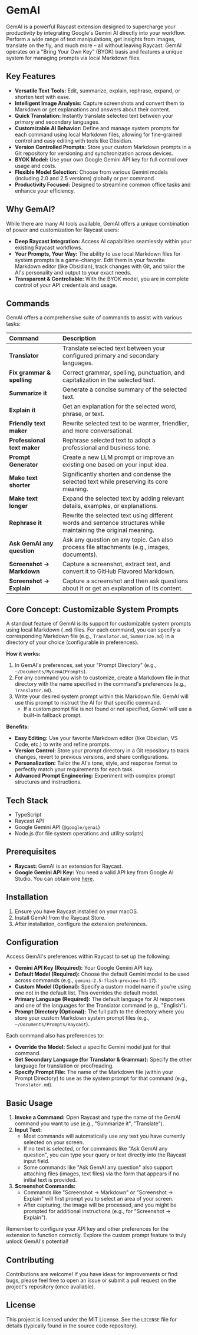# GemAI

GemAI is a powerful Raycast extension designed to supercharge your productivity by integrating Google's Gemini AI directly into your workflow. Perform a wide range of text manipulations, get insights from images, translate on the fly, and much more – all without leaving Raycast. GemAI operates on a "Bring Your Own Key" (BYOK) basis and features a unique system for managing prompts via local Markdown files.

## Key Features

*   **Versatile Text Tools:** Edit, summarize, explain, rephrase, expand, or shorten text with ease.
*   **Intelligent Image Analysis:** Capture screenshots and convert them to Markdown or get explanations and answers about their content.
*   **Quick Translation:** Instantly translate selected text between your primary and secondary languages.
*   **Customizable AI Behavior:** Define and manage system prompts for each command using local Markdown files, allowing for fine-grained control and easy editing with tools like Obsidian.
*   **Version Controlled Prompts:** Store your custom Markdown prompts in a Git repository for versioning and synchronization across devices.
*   **BYOK Model:** Use your own Google Gemini API key for full control over usage and costs.
*   **Flexible Model Selection:** Choose from various Gemini models (including 2.0 and 2.5 versions) globally or per command.
*   **Productivity Focused:** Designed to streamline common office tasks and enhance your efficiency.

## Why GemAI?

While there are many AI tools available, GemAI offers a unique combination of power and customization for Raycast users:

*   **Deep Raycast Integration:** Access AI capabilities seamlessly within your existing Raycast workflows.
*   **Your Prompts, Your Way:** The ability to use local Markdown files for system prompts is a game-changer. Edit them in your favorite Markdown editor (like Obsidian), track changes with Git, and tailor the AI's personality and output to your exact needs.
*   **Transparent & Controllable:** With the BYOK model, you are in complete control of your API credentials and usage.

## Commands

GemAI offers a comprehensive suite of commands to assist with various tasks:

| Command                     | Description                                                                                                |
| :-------------------------- | :--------------------------------------------------------------------------------------------------------- |
| **Translator**              | Translate selected text between your configured primary and secondary languages.                             |
| **Fix grammar & spelling**  | Correct grammar, spelling, punctuation, and capitalization in the selected text.                           |
| **Summarize it**            | Generate a concise summary of the selected text.                                                           |
| **Explain it**              | Get an explanation for the selected word, phrase, or text.                                                 |
| **Friendly text maker**     | Rewrite selected text to be warmer, friendlier, and more conversational.                                   |
| **Professional text maker** | Rephrase selected text to adopt a professional and business tone.                                          |
| **Prompt Generator**        | Create a new LLM prompt or improve an existing one based on your input idea.                               |
| **Make text shorter**       | Significantly shorten and condense the selected text while preserving its core meaning.                    |
| **Make text longer**        | Expand the selected text by adding relevant details, examples, or explanations.                            |
| **Rephrase it**             | Rewrite the selected text using different words and sentence structures while maintaining the original meaning. |
| **Ask GemAI any question**  | Ask any question on any topic. Can also process file attachments (e.g., images, documents).                |
| **Screenshot -> Markdown**  | Capture a screenshot, extract text, and convert it to GitHub Flavored Markdown.                            |
| **Screenshot -> Explain**   | Capture a screenshot and then ask questions about it or get an explanation of its content.                 |

## Core Concept: Customizable System Prompts

A standout feature of GemAI is its support for customizable system prompts using local Markdown (`.md`) files. For each command, you can specify a corresponding Markdown file (e.g., `Translator.md`, `Summarize.md`) in a directory of your choice (configurable in preferences).

**How it works:**

1.  In GemAI's preferences, set your "Prompt Directory" (e.g., `~/Documents/MyGemAIPrompts`).
2.  For any command you wish to customize, create a Markdown file in that directory with the name specified in the command's preferences (e.g., `Translator.md`).
3.  Write your desired system prompt within this Markdown file. GemAI will use this prompt to instruct the AI for that specific command.
    *   If a custom prompt file is not found or not specified, GemAI will use a built-in fallback prompt.

**Benefits:**

*   **Easy Editing:** Use your favorite Markdown editor (like Obsidian, VS Code, etc.) to write and refine prompts.
*   **Version Control:** Store your prompt directory in a Git repository to track changes, revert to previous versions, and share configurations.
*   **Personalization:** Tailor the AI's tone, style, and response format to perfectly match your requirements for each task.
*   **Advanced Prompt Engineering:** Experiment with complex prompt structures and instructions.

## Tech Stack

*   TypeScript
*   Raycast API
*   Google Gemini API (`@google/genai`)
*   Node.js (for file system operations and utility scripts)

## Prerequisites

*   **Raycast:** GemAI is an extension for Raycast.
*   **Google Gemini API Key:** You need a valid API key from Google AI Studio. You can obtain one [here](https://aistudio.google.com/app/apikey).

## Installation

1.  Ensure you have Raycast installed on your macOS.
2.  Install GemAI from the Raycast Store.
3.  After installation, configure the extension preferences.

## Configuration

Access GemAI's preferences within Raycast to set up the following:

*   **Gemini API Key (Required):** Your Google Gemini API key.
*   **Default Model (Required):** Choose the default Gemini model to be used across commands (e.g., `gemini-2.5-flash-preview-04-17`).
*   **Custom Model (Optional):** Specify a custom model name if you're using one not in the default list. This overrides the default model.
*   **Primary Language (Required):** The default language for AI responses and one of the languages for the Translator command (e.g., "English").
*   **Prompt Directory (Optional):** The full path to the directory where you store your custom Markdown system prompt files (e.g., `~/Documents/Prompts/Raycast`).

Each command also has preferences to:
*   **Override the Model:** Select a specific Gemini model just for that command.
*   **Set Secondary Language (for Translator & Grammar):** Specify the other language for translation or proofreading.
*   **Specify Prompt File:** The name of the Markdown file (within your Prompt Directory) to use as the system prompt for that command (e.g., `Translator.md`).

## Basic Usage

1.  **Invoke a Command:** Open Raycast and type the name of the GemAI command you want to use (e.g., "Summarize it", "Translate").
2.  **Input Text:**
    *   Most commands will automatically use any text you have currently selected on your screen.
    *   If no text is selected, or for commands like "Ask GemAI any question", you can type your query or text directly into the Raycast input field.
    *   Some commands like "Ask GemAI any question" also support attaching files (images, text files) via the form that appears if no initial text is provided.
3.  **Screenshot Commands:**
    *   Commands like "Screenshot -> Markdown" or "Screenshot -> Explain" will first prompt you to select an area of your screen.
    *   After capturing, the image will be processed, and you might be prompted for additional instructions (e.g., for "Screenshot -> Explain").

Remember to configure your API key and other preferences for the extension to function correctly. Explore the custom prompt feature to truly unlock GemAI's potential!

## Contributing

Contributions are welcome! If you have ideas for improvements or find bugs, please feel free to open an issue or submit a pull request on the project's repository (once available).

## License

This project is licensed under the MIT License. See the `LICENSE` file for details (typically found in the source code repository).
